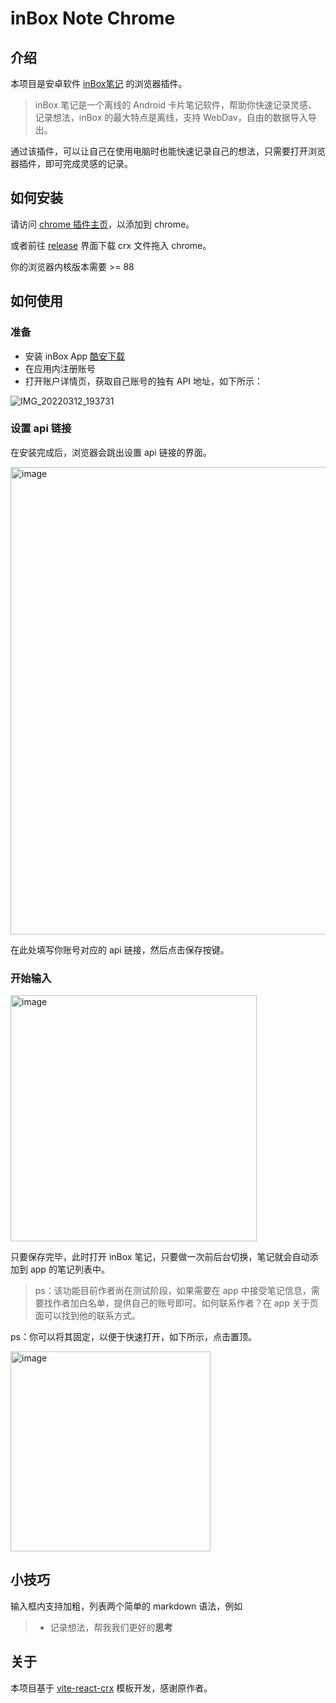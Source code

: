 # inBox Note Chrome

## 介绍

本项目是安卓软件 [inBox笔记](https://www.coolapk.com/apk/name.gudong.think) 的浏览器插件。
>  inBox 笔记是一个离线的 Android 卡片笔记软件，帮助你快速记录灵感、记录想法，inBox 的最大特点是离线，支持 WebDav，自由的数据导入导出。

通过该插件，可以让自己在使用电脑时也能快速记录自己的想法，只需要打开浏览器插件，即可完成灵感的记录。

## 如何安装

请访问 [chrome 插件主页](https://chrome.google.com/webstore/detail/inbox-note/oohnohniochgefahfjehkdhgkgaokjai)，以添加到 chrome。

或者前往 [release](https://github.com/hyoban/inbox-chrome-ext/releases) 界面下载 crx 文件拖入 chrome。

你的浏览器内核版本需要 >= 88

## 如何使用

### 准备
* 安装 inBox App [酷安下载](https://www.coolapk.com/apk/name.gudong.think)
* 在应用内注册账号
* 打开账户详情页，获取自己账号的独有 API 地址，如下所示：

![IMG_20220312_193731](https://user-images.githubusercontent.com/38493346/158016482-fc9698d9-d798-4789-b9d3-ff4304dd7750.jpg)

### 设置 api 链接

在安装完成后，浏览器会跳出设置 api 链接的界面。

<img width="748" alt="image" src="https://user-images.githubusercontent.com/38493346/158016451-1e5c7ba2-7bb5-4bd9-8f56-19c45970d027.png">

在此处填写你账号对应的 api 链接，然后点击保存按键。

### 开始输入

<img width="394" alt="image" src="https://user-images.githubusercontent.com/38493346/158009460-bb985753-9c51-4d37-be1b-fa1412854a7e.png">

只要保存完毕，此时打开 inBox 笔记，只要做一次前后台切换，笔记就会自动添加到 app 的笔记列表中。

>  ps：该功能目前作者尚在测试阶段，如果需要在 app 中接受笔记信息，需要找作者加白名单，提供自己的账号即可。如何联系作者？在 app 关于页面可以找到他的联系方式。

ps：你可以将其固定，以便于快速打开，如下所示，点击置顶。

<img width="320" alt="image" src="https://user-images.githubusercontent.com/38493346/158009377-51cf665b-1b6f-446f-af76-c0d9837269da.png">

## 小技巧

输入框内支持加粗，列表两个简单的 markdown 语法，例如
>  - 记录想法，帮我我们更好的**思考**

## 关于

本项目基于 [vite-react-crx](https://github.com/Mirrorgo/vite-react-crx) 模板开发，感谢原作者。
